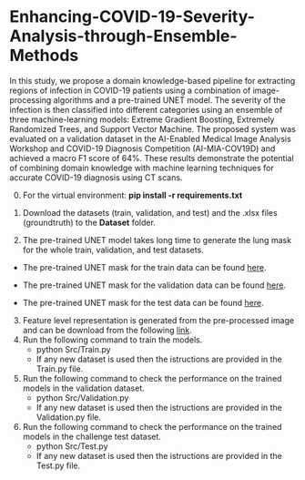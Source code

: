 # Enhancing-COVID-19-Severity-Analysis-through-Ensemble-Methods
 In this study, we propose a domain knowledge-based pipeline for extracting regions of infection in COVID-19 patients using a combination of image-processing algorithms and a pre-trained UNET model. The severity of the infection is then classified into different categories using an ensemble of three machine-learning models: Extreme Gradient Boosting, Extremely Randomized Trees, and Support Vector Machine. The proposed system was evaluated on a validation dataset in the AI-Enabled Medical Image Analysis Workshop and COVID-19 Diagnosis Competition (AI-MIA-COV19D) and achieved a macro F1 score of 64\%. These results demonstrate the potential of combining domain knowledge with machine learning techniques for accurate COVID-19 diagnosis using CT scans.

0. For the virtual environment: **pip install -r requirements.txt**

1. Download the datasets (train, validation, and test) and the .xlsx files (groundtruth) to the **Dataset** folder.

2. The pre-trained UNET model takes long time to generate the lung mask for the whole train, validation, and test datasets. 

- The pre-trained UNET mask for the train data can be found [here](https://drive.google.com/drive/folders/17kwmu5-Xi3WAPLjSK06ACwXBL5st8vC2?usp=sharing).
* The pre-trained UNET mask for the validation data can be found [here](https://drive.google.com/drive/folders/1Znx_NnX7xxxIY3aejT1OuLDT5MdzKlg9?usp=sharing).
+ The pre-trained UNET mask for the test data can be found [here](https://drive.google.com/drive/folders/1Ix2uhWO8_Hq200Uf2EhOCLBRn_dKcwi4?usp=sharing).

3. Feature level representation is generated from the pre-processed image and can be download from the following [link](https://drive.google.com/drive/folders/1uzww47_Iuj_V_h1cs8e--hVgbkjCauYU?usp=sharing).
4. Run the following command to train the models.
    - python Src/Train.py
    - If any new dataset is used then the istructions are provided in the Train.py file.
5. Run the following command to check the performance on the trained models in the validation dataset.
    - python Src/Validation.py
    - If any new dataset is used then the istructions are provided in the Validation.py file.
6. Run the following command to check the performance on the trained models in the challenge test dataset.
    - python Src/Test.py
    - If any new dataset is used then the istructions are provided in the Test.py file.
